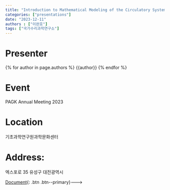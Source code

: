 ```yaml
---
title: "Introduction to Mathematical Modeling of the Circulatory System"
categories: ["presentations"]
date: "2023-12-11"
authors : ["이완호"]
tags: ["국가수리과학연구소"]
---
```

# Presenter
{% for author in page.authors %}
{{author}} 
{% endfor %}
# Event
PAGK Annual Meeting 2023
# Location
기초과학연구원과학문화센터
# Address:
  엑스포로 35
  유성구
  대전광역시

[Document](/assets/presentations/2023-PAGK-WHL.pdf){: .btn .btn--primary}--->
